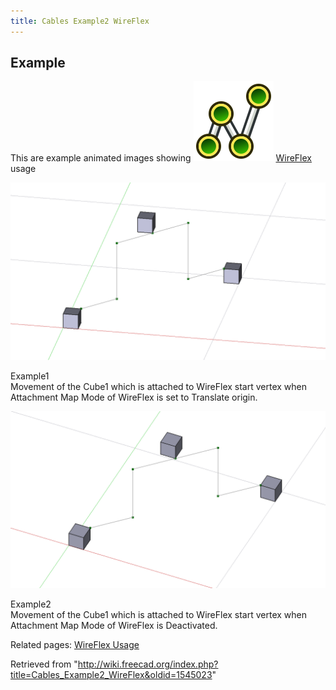 ```yaml
---
title: Cables Example2 WireFlex
---
```


## Example

This are example animated images showing ![](/src/assets/images/Cables_WireFlex.svg) [WireFlex](/Cables_WireFlex "Cables WireFlex") usage

![](/src/assets/images/Cables_WireFlex_Example1.gif)

Example1  
Movement of the Cube1 which is attached to WireFlex start vertex when Attachment Map Mode of WireFlex is set to Translate origin.

![](/src/assets/images/Cables_WireFlex_Example2.gif)

Example2  
Movement of the Cube1 which is attached to WireFlex start vertex when Attachment Map Mode of WireFlex is Deactivated.

Related pages: [WireFlex Usage](/Cables_WireFlex#Usage "Cables WireFlex")

Retrieved from "<http://wiki.freecad.org/index.php?title=Cables_Example2_WireFlex&oldid=1545023>"
